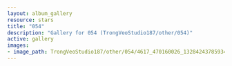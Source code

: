 ```yaml
---
layout: album_gallery
resource: stars
title: "054"
description: "Gallery for 054 (TrongVeoStudio187/other/054)"
active: gallery
images:
- image_path: TrongVeoStudio187/other/054/4617_470160026_1328424378593449_3537850405015122554_n.jpg
---
```


